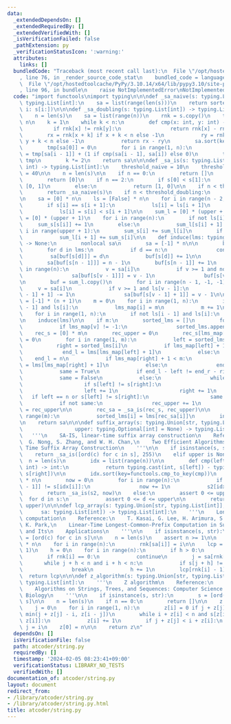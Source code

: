```yaml
---
data:
  _extendedDependsOn: []
  _extendedRequiredBy: []
  _extendedVerifiedWith: []
  _isVerificationFailed: false
  _pathExtension: py
  _verificationStatusIcon: ':warning:'
  attributes:
    links: []
  bundledCode: "Traceback (most recent call last):\n  File \"/opt/hostedtoolcache/PyPy/3.10.14/x64/lib/pypy3.10/site-packages/onlinejudge_verify/documentation/build.py\"\
    , line 76, in _render_source_code_stat\n    bundled_code = language.bundle(\n\
    \  File \"/opt/hostedtoolcache/PyPy/3.10.14/x64/lib/pypy3.10/site-packages/onlinejudge_verify/languages/python.py\"\
    , line 96, in bundle\n    raise NotImplementedError\nNotImplementedError\n"
  code: "import functools\nimport typing\n\n\ndef _sa_naive(s: typing.List[int]) ->\
    \ typing.List[int]:\n    sa = list(range(len(s)))\n    return sorted(sa, key=lambda\
    \ i: s[i:])\n\n\ndef _sa_doubling(s: typing.List[int]) -> typing.List[int]:\n\
    \    n = len(s)\n    sa = list(range(n))\n    rnk = s.copy()\n    tmp = [0] *\
    \ n\n    k = 1\n    while k < n:\n        def cmp(x: int, y: int) -> int:\n  \
    \          if rnk[x] != rnk[y]:\n                return rnk[x] - rnk[y]\n    \
    \        rx = rnk[x + k] if x + k < n else -1\n            ry = rnk[y + k] if\
    \ y + k < n else -1\n            return rx - ry\n        sa.sort(key=functools.cmp_to_key(cmp))\n\
    \        tmp[sa[0]] = 0\n        for i in range(1, n):\n            tmp[sa[i]]\
    \ = tmp[sa[i - 1]] + (1 if cmp(sa[i - 1], sa[i]) else 0)\n        tmp, rnk = rnk,\
    \ tmp\n        k *= 2\n    return sa\n\n\ndef _sa_is(s: typing.List[int], upper:\
    \ int) -> typing.List[int]:\n    threshold_naive = 10\n    threshold_doubling\
    \ = 40\n\n    n = len(s)\n\n    if n == 0:\n        return []\n    if n == 1:\n\
    \        return [0]\n    if n == 2:\n        if s[0] < s[1]:\n            return\
    \ [0, 1]\n        else:\n            return [1, 0]\n\n    if n < threshold_naive:\n\
    \        return _sa_naive(s)\n    if n < threshold_doubling:\n        return _sa_doubling(s)\n\
    \n    sa = [0] * n\n    ls = [False] * n\n    for i in range(n - 2, -1, -1):\n\
    \        if s[i] == s[i + 1]:\n            ls[i] = ls[i + 1]\n        else:\n\
    \            ls[i] = s[i] < s[i + 1]\n\n    sum_l = [0] * (upper + 1)\n    sum_s\
    \ = [0] * (upper + 1)\n    for i in range(n):\n        if not ls[i]:\n       \
    \     sum_s[s[i]] += 1\n        else:\n            sum_l[s[i] + 1] += 1\n    for\
    \ i in range(upper + 1):\n        sum_s[i] += sum_l[i]\n        if i < upper:\n\
    \            sum_l[i + 1] += sum_s[i]\n\n    def induce(lms: typing.List[int])\
    \ -> None:\n        nonlocal sa\n        sa = [-1] * n\n\n        buf = sum_s.copy()\n\
    \        for d in lms:\n            if d == n:\n                continue\n   \
    \         sa[buf[s[d]]] = d\n            buf[s[d]] += 1\n\n        buf = sum_l.copy()\n\
    \        sa[buf[s[n - 1]]] = n - 1\n        buf[s[n - 1]] += 1\n        for i\
    \ in range(n):\n            v = sa[i]\n            if v >= 1 and not ls[v - 1]:\n\
    \                sa[buf[s[v - 1]]] = v - 1\n                buf[s[v - 1]] += 1\n\
    \n        buf = sum_l.copy()\n        for i in range(n - 1, -1, -1):\n       \
    \     v = sa[i]\n            if v >= 1 and ls[v - 1]:\n                buf[s[v\
    \ - 1] + 1] -= 1\n                sa[buf[s[v - 1] + 1]] = v - 1\n\n    lms_map\
    \ = [-1] * (n + 1)\n    m = 0\n    for i in range(1, n):\n        if not ls[i\
    \ - 1] and ls[i]:\n            lms_map[i] = m\n            m += 1\n    lms = []\n\
    \    for i in range(1, n):\n        if not ls[i - 1] and ls[i]:\n            lms.append(i)\n\
    \n    induce(lms)\n\n    if m:\n        sorted_lms = []\n        for v in sa:\n\
    \            if lms_map[v] != -1:\n                sorted_lms.append(v)\n    \
    \    rec_s = [0] * m\n        rec_upper = 0\n        rec_s[lms_map[sorted_lms[0]]]\
    \ = 0\n        for i in range(1, m):\n            left = sorted_lms[i - 1]\n \
    \           right = sorted_lms[i]\n            if lms_map[left] + 1 < m:\n   \
    \             end_l = lms[lms_map[left] + 1]\n            else:\n            \
    \    end_l = n\n            if lms_map[right] + 1 < m:\n                end_r\
    \ = lms[lms_map[right] + 1]\n            else:\n                end_r = n\n\n\
    \            same = True\n            if end_l - left != end_r - right:\n    \
    \            same = False\n            else:\n                while left < end_l:\n\
    \                    if s[left] != s[right]:\n                        break\n\
    \                    left += 1\n                    right += 1\n             \
    \   if left == n or s[left] != s[right]:\n                    same = False\n\n\
    \            if not same:\n                rec_upper += 1\n            rec_s[lms_map[sorted_lms[i]]]\
    \ = rec_upper\n\n        rec_sa = _sa_is(rec_s, rec_upper)\n\n        for i in\
    \ range(m):\n            sorted_lms[i] = lms[rec_sa[i]]\n        induce(sorted_lms)\n\
    \n    return sa\n\n\ndef suffix_array(s: typing.Union[str, typing.List[int]],\n\
    \                 upper: typing.Optional[int] = None) -> typing.List[int]:\n \
    \   '''\n    SA-IS, linear-time suffix array construction\n    Reference:\n  \
    \  G. Nong, S. Zhang, and W. H. Chan,\n    Two Efficient Algorithms for Linear\
    \ Time Suffix Array Construction\n    '''\n\n    if isinstance(s, str):\n    \
    \    return _sa_is([ord(c) for c in s], 255)\n    elif upper is None:\n      \
    \  n = len(s)\n        idx = list(range(n))\n\n        def cmp(left: int, right:\
    \ int) -> int:\n            return typing.cast(int, s[left]) - typing.cast(int,\
    \ s[right])\n\n        idx.sort(key=functools.cmp_to_key(cmp))\n        s2 = [0]\
    \ * n\n        now = 0\n        for i in range(n):\n            if i and s[idx[i\
    \ - 1]] != s[idx[i]]:\n                now += 1\n            s2[idx[i]] = now\n\
    \        return _sa_is(s2, now)\n    else:\n        assert 0 <= upper\n      \
    \  for d in s:\n            assert 0 <= d <= upper\n\n        return _sa_is(s,\
    \ upper)\n\n\ndef lcp_array(s: typing.Union[str, typing.List[int]],\n        \
    \      sa: typing.List[int]) -> typing.List[int]:\n    '''\n    Longest-Common-Prefix\
    \ computation\n    Reference:\n    T. Kasai, G. Lee, H. Arimura, S. Arikawa, and\
    \ K. Park,\n    Linear-Time Longest-Common-Prefix Computation in Suffix Arrays\
    \ and Its\n    Applications\n    '''\n\n    if isinstance(s, str):\n        s\
    \ = [ord(c) for c in s]\n\n    n = len(s)\n    assert n >= 1\n\n    rnk = [0]\
    \ * n\n    for i in range(n):\n        rnk[sa[i]] = i\n\n    lcp = [0] * (n -\
    \ 1)\n    h = 0\n    for i in range(n):\n        if h > 0:\n            h -= 1\n\
    \        if rnk[i] == 0:\n            continue\n        j = sa[rnk[i] - 1]\n \
    \       while j + h < n and i + h < n:\n            if s[j + h] != s[i + h]:\n\
    \                break\n            h += 1\n        lcp[rnk[i] - 1] = h\n\n  \
    \  return lcp\n\n\ndef z_algorithm(s: typing.Union[str, typing.List[int]]) ->\
    \ typing.List[int]:\n    '''\n    Z algorithm\n    Reference:\n    D. Gusfield,\n\
    \    Algorithms on Strings, Trees, and Sequences: Computer Science and\n    Computational\
    \ Biology\n    '''\n\n    if isinstance(s, str):\n        s = [ord(c) for c in\
    \ s]\n\n    n = len(s)\n    if n == 0:\n        return []\n\n    z = [0] * n\n\
    \    j = 0\n    for i in range(1, n):\n        z[i] = 0 if j + z[j] <= i else\
    \ min(j + z[j] - i, z[i - j])\n        while i + z[i] < n and s[z[i]] == s[i +\
    \ z[i]]:\n            z[i] += 1\n        if j + z[j] < i + z[i]:\n           \
    \ j = i\n    z[0] = n\n\n    return z\n"
  dependsOn: []
  isVerificationFile: false
  path: atcoder/string.py
  requiredBy: []
  timestamp: '2024-02-05 08:23:41+09:00'
  verificationStatus: LIBRARY_NO_TESTS
  verifiedWith: []
documentation_of: atcoder/string.py
layout: document
redirect_from:
- /library/atcoder/string.py
- /library/atcoder/string.py.html
title: atcoder/string.py
---
```

